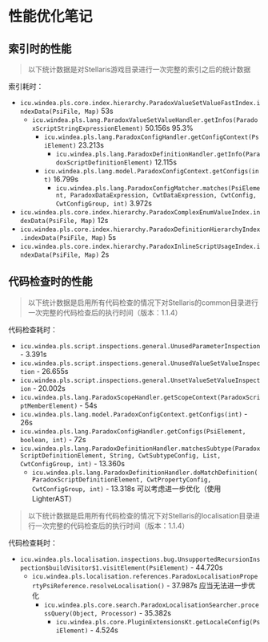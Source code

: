 # 性能优化笔记

## 索引时的性能

> 以下统计数据是对Stellaris游戏目录进行一次完整的索引之后的统计数据

索引耗时：

* `icu.windea.pls.core.index.hierarchy.ParadoxValueSetValueFastIndex.indexData(PsiFile, Map)` 53s
  * `icu.windea.pls.lang.ParadoxValueSetValueHandler.getInfos(ParadoxScriptStringExpressionElement)` 50.156s 95.3%
    * `icu.windea.pls.lang.ParadoxConfigHandler.getConfigContext(PsiElement)` 23.213s
      * `icu.windea.pls.lang.ParadoxDefinitionHandler.getInfo(ParadoxScriptDefinitionElement)` 12.115s
    * `icu.windea.pls.lang.model.ParadoxConfigContext.getConfigs(int)` 16.799s
      * `icu.windea.pls.lang.ParadoxConfigMatcher.matches(PsiElement, ParadoxDataExpression, CwtDataExpression, CwtConfig, CwtConfigGroup, int)` 3.972s
* `icu.windea.pls.core.index.hierarchy.ParadoxComplexEnumValueIndex.indexData(PsiFile, Map)` 12s
* `icu.windea.pls.core.index.hierarchy.ParadoxDefinitionHierarchyIndex.indexData(PsiFile, Map)` 5s
* `icu.windea.pls.core.index.hierarchy.ParadoxInlineScriptUsageIndex.indexData(PsiFile, Map)` 2s

## 代码检查时的性能

> 以下统计数据是启用所有代码检查的情况下对Stellaris的common目录进行一次完整的代码检查后的执行时间（版本：1.1.4）

代码检查耗时：

* `icu.windea.pls.script.inspections.general.UnusedParameterInspection` - 3.391s
* `icu.windea.pls.script.inspections.general.UnusedValueSetValueInspection` - 26.655s
* `icu.windea.pls.script.inspections.general.UnsetValueSetValueInspection` - 20.002s
* `icu.windea.pls.lang.ParadoxScopeHandler.getScopeContext(ParadoxScriptMemberElement)` - 54s
* `icu.windea.pls.lang.model.ParadoxConfigContext.getConfigs(int)` - 26s
* `icu.windea.pls.lang.ParadoxConfigHandler.getConfigs(PsiElement, boolean, int)` - 72s
* `icu.windea.pls.lang.ParadoxDefinitionHandler.matchesSubtype(ParadoxScriptDefinitionElement, String, CwtSubtypeConfig, List, CwtConfigGroup, int)` - 13.360s
  * `icu.windea.pls.lang.ParadoxDefinitionHandler.doMatchDefinition(ParadoxScriptDefinitionElement, CwtPropertyConfig, CwtConfigGroup, int)` - 13.318s 可以考虑进一步优化（使用LighterAST）

> 以下统计数据是启用所有代码检查的情况下对Stellaris的localisation目录进行一次完整的代码检查后的执行时间（版本：1.1.4）

代码检查耗时：

* `icu.windea.pls.localisation.inspections.bug.UnsupportedRecursionInspection$buildVisitor$1.visitElement(PsiElement)` - 44.720s
  * `icu.windea.pls.localisation.references.ParadoxLocalisationPropertyPsiReference.resolveLocalisation()` - 37.987s 应当无法进一步优化
    * `icu.windea.pls.core.search.ParadoxLocalisationSearcher.processQuery(Object, Processor)` - 35.382s
      * `icu.windea.pls.core.PluginExtensionsKt.getLocaleConfig(PsiElement)` - 4.524s
